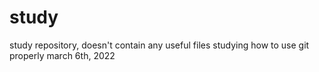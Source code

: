 # study
study repository, doesn't contain any useful files
studying how to use git properly 
march 6th, 2022